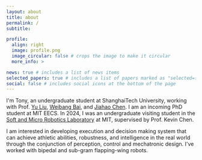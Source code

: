 ```yaml
---
layout: about
title: about
permalink: /
subtitle:

profile:
  align: right
  image: profile.png
  image_circular: false # crops the image to make it circular
  more_info: >

news: true # includes a list of news items
selected_papers: true # includes a list of papers marked as "selected={true}"
social: false # includes social icons at the bottom of the page
---
```


I'm Tony, an undergraduate student at ShanghaiTech University, working with Prof. [Yu Liu](https://pspal.shanghaitech.edu.cn/), [Weibang Bai](https://sist.shanghaitech.edu.cn/baiwb_en/main.htm), and [Jiahao Chen](https://horychen.github.io/mmlabSite2/). I am an incoming PhD student at MIT EECS. In 2024, I was an undergraduate visiting student in the [Soft and Micro Robotics Laboratory](https://smrl.mit.edu/) at MIT, supervised by Prof. Kevin Chen.

I am interested in developing execution and decision making system that can achieve athletic abilities, robustness, and intelligence in the real world through the conjunction of perception, control and mechatronic design. I've worked with bipedal and sub-gram flapping-wing robots.
